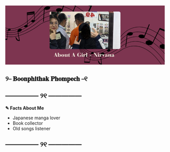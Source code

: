 ![Alt text](./picture/pic.png)
## ୨⎯ 𝐁𝐨𝐨𝐧𝐩𝐡𝐢𝐭𝐡𝐚𝐤 𝐏𝐡𝐨𝐦𝐩𝐞𝐜𝐡 ⎯୧

## ————— ୨୧ ————— 
**✎ Facts About Me**
  - Japanese manga lover
  - Book collector
  - Old songs listener
## ————— ୨୧ ————— 
